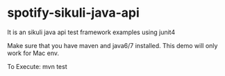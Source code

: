 spotify-sikuli-java-api
=======================

It is an sikuli java api test framework examples using junit4

Make sure that you have maven and java6/7 installed.  This demo will only work for Mac env.

To Execute: mvn test
